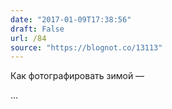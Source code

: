 ```yaml
---
date: "2017-01-09T17:38:56"
draft: False
url: /84
source: "https://blognot.co/13113"
---
```


Как фотографировать зимой — 

...
